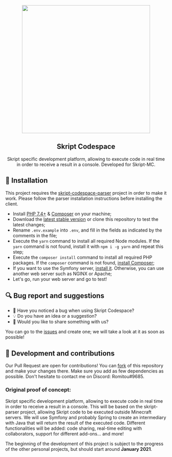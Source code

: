 <p align="center"><img width=400px src="https://skript-mc.fr/assets/images/logo.png"></p>
<h2 align="center">Skript Codespace</h2>
<p align="center">
    Skript specific development platform, allowing to execute code in real time in order to receive a result in a console. Developed for Skript-MC.
</p>

## 🚀 Installation

This project requires the [skript-codespace-parser](https://github.com/Romitou/skript-codespace-parser) project in order to make it work.
Please follow the parser installation instructions before installing the client.

- Install [PHP 7.4+](https://www.php.net/downloads) & [Composer](https://getcomposer.org/) on your machine;
- Download the [latest stable version](https://github.com/Romitou/skript-codespace/releases/latest) or clone this repository to test the latest changes;
- Rename `.env.example` into `.env`, and fill in the fields as indicated by the comments in the file;
- Execute the `yarn` command to install all required Node modules. If the `yarn` command is not found, install it with `npm i -g yarn` and repeat this step;
- Execute the `composer install` command to install all required PHP packages. If the `composer` command is not found, [install Composer](https://getcomposer.org/doc/00-intro.md);
- If you want to use the Symfony server, [install it](https://symfony.com/download). Otherwise, you can use another web server such as NGINX or Apache;
- Let's go, run your web server and go to test!

## 🔍 Bug report and suggestions

- 🐛 Have you noticed a bug when using Skript Codespace?
- 💡 Do you have an idea or a suggestion?
- 💬 Would you like to share something with us?

You can go to the [issues](https://github.com/Romitou/skript-codespace/issues) and create one; we will take a look at it as soon as possible!

## 🔨 Development and contributions

Our Pull Request are open for contributions! You can [fork](https://github.com/Romitou/skript-codespace/fork) of this repository and make your changes there. Make sure you add as few dependencies as possible.
Don't hesitate to contact me on Discord: Romitou#9685.

### Original proof of concept:
Skript specific development platform, allowing to execute code in real time in order to receive a result in a console.
This will be based on the skript-parser project, allowing Skript code to be executed outside Minecraft servers.
We will use Symfony and probably Spring to create an intermediary with Java that will return the result of the executed code.
Different functionalities will be added: code sharing, real-time editing with collaborators, support for different add-ons... and more!

The beginning of the development of this project is subject to the progress of the other personal projects, but should start around **January 2021**.
